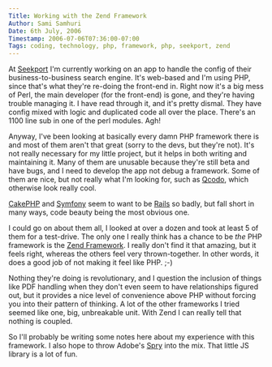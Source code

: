 ```yaml
---
Title: Working with the Zend Framework
Author: Sami Samhuri
Date: 6th July, 2006
Timestamp: 2006-07-06T07:36:00-07:00
Tags: coding, technology, php, framework, php, seekport, zend
---
```


At [Seekport](http://translate.google.ca/translate?hl=en&sl=de&u=http://de.wikipedia.org/wiki/Seekport&prev=/search%3Fq%3Dseekport%26client%3Dsafari%26rls%3Den) I'm currently working on an app to handle
the config of their business-to-business search engine. It's web-based and I'm using PHP, since
that's what they're re-doing the front-end in. Right now it's a big mess of Perl, the main
developer (for the front-end) is gone, and they're having trouble managing it. I have read
through it, and it's pretty dismal. They have config mixed with logic and duplicated code all
over the place. There's an 1100 line sub in one of the perl modules. Agh!

Anyway, I've been looking at basically every damn PHP framework there is and most of them
aren't that great (sorry to the devs, but they're not). It's not really necessary for my little
project, but it helps in both writing and maintaining it. Many of them are unusable because
they're still beta and have bugs, and I need to develop the app not debug a framework. Some of
them are nice, but not really what I'm looking for, such as [Qcodo](http://www.qcodo.com/), which otherwise look really cool.

[CakePHP](http://cakephp.org/) and [Symfony](http://www.symfony-project.com/) seem to want to be
[Rails](http://www.rubyonrails.org/) so badly, but fall short in many ways, code beauty
being the most obvious one.

I could go on about them all, I looked at over a dozen and took at least 5 of them for a
test-drive. The only one I really think has a chance to be *the* PHP framework is the
[Zend Framework](http://framework.zend.com/). I really don't find it that amazing, but
it feels right, whereas the others feel very thrown-together. In other words, it does a good
job of not making it feel like PHP. ;-)

Nothing they're doing is revolutionary, and I question the inclusion of things like PDF
handling when they don't even seem to have relationships figured out, but it provides a nice
level of convenience above PHP without forcing you into their pattern of thinking. A lot of the
other frameworks I tried seemed like one, big, unbreakable unit. With Zend I can really tell
that nothing is coupled.

So I'll probably be writing some notes here about my experience with this framework. I also
hope to throw Adobe's [Spry](http://labs.adobe.com/technologies/spry/) into the mix.
That little JS library is a lot of fun.

